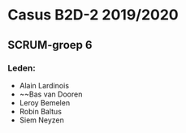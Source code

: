 # Casus B2D-2 2019/2020
## SCRUM-groep 6
### Leden:
* Alain Lardinois
* ~~Bas van Dooren
* Leroy Bemelen
* Robin Baltus
* Siem Neyzen
